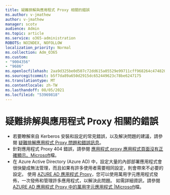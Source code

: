 ```yaml
---
title: 疑難排解與應用程式 Proxy 相關的錯誤
ms.author: v-jmathew
author: v-jmathew
manager: scotv
audience: Admin
ms.topic: article
ms.service: o365-administration
ROBOTS: NOINDEX, NOFOLLOW
localization_priority: Normal
ms.collection: Adm_O365
ms.custom:
- "9004356"
- "9686"
ms.openlocfilehash: 2aa9d325be0d507c72dd615a05529e99711cff968264c474820625f8fcc65bdc
ms.sourcegitcommit: b5f7da89a650d2915dc652449623c78be6247175
ms.translationtype: MT
ms.contentlocale: zh-TW
ms.lasthandoff: 08/05/2021
ms.locfileid: "53969818"
---
```

# <a name="troubleshoot-errors-related-to-application-proxy"></a>疑難排解與應用程式 Proxy 相關的錯誤

- 若要瞭解來自 Kerberos 安裝和設定的常見錯誤，以及解決問題的建議，請參閱 [疑難排解應用程式 Proxy 問題和錯誤訊息](https://docs.microsoft.com/azure/active-directory/manage-apps/application-proxy-troubleshoot#kerberos-errors)。
- 針對應用程式 Proxy 404 錯誤，請參閱 [應用程式 proxy 應用程式頁面沒有正確顯示。Microsoft](https://docs.microsoft.com/azure/active-directory/manage-apps/application-proxy-page-appearance-broken-problem)檔。
- 在 Azure Active Directory (Azure AD) 中，設定大量的內部部署應用程式會很快變成無法管理，而且如果有許多使用者需要相同設定，則會帶來不必要的設定。 使用 [AZURE AD 應用程式 Proxy](https://docs.microsoft.com/azure/active-directory/manage-apps/application-proxy)，您可以使用萬用字元應用程式發佈，一次發佈和管理許多應用程式，以解決此問題。 如需詳細資訊，請參閱 [AZURE AD 應用程式 Proxy 中的萬用字元應用程式 |Microsoft](https://docs.microsoft.com/azure/active-directory/manage-apps/application-proxy-wildcard)檔。
